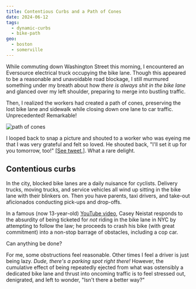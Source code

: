 ```yaml
---
title: Contentious Curbs and a Path of Cones
date: 2024-06-12
tags:
  - dynamic-curbs
  - bike-path
geo:
  - boston
  - somerville
---
```


While commuting down Washington Street this morning, I encountered an Eversource electrical truck occupying the bike lane. Though this appeared to be a reasonable and unavoidable road blockage, I still murmured something under my breath about how _there is always shit in the bike lane_ and glanced over my left shoulder, preparing to merge into bustling traffic.

Then, I realized the workers had created a path of cones, preserving the lost bike lane and sidewalk while closing down one lane to car traffic. Unprecedented! Remarkable!

![path of cones](../img/bike_cones.jpg)

I looped back to snap a picture and shouted to a worker who was eyeing me that I was very grateful and felt so loved. He shouted back, "I'll set it up for you tomorrow, too!" [[See tweet.]](https://twitter.com/Dustin_Michels/status/1800918461406687623). What a rare delight.

## Contentious curbs

In the city, blocked bike lanes are a daily nuisance for cyclists. Delivery trucks, moving trucks, and service vehicles all wind up sitting in the bike lane with their blinkers on. Then you have parents, taxi drivers, and take-out aficionados conducting pick-ups and drop-offs.

In a famous (now 13-year-old) [YouTube video](https://youtu.be/bzE-IMaegzQ?si=j2KlrvYaWEZHpykD), Casey Neistat responds to the absurdity of being ticketed for _not_ riding in the bike lane in NYC by attempting to follow the law; he proceeds to crash his bike (with great commitment) into a non-stop barrage of obstacles, including a cop car.

Can anything be done?

For me, some obstructions feel reasonable. Other times I feel a driver is just being lazy. _Dude, there's a parking spot right there!_ However, the cumulative effect of being repeatedly ejected from what was ostensibly a dedicated bike lane and thrust into oncoming traffic is to feel stressed out, denigrated, and left to wonder, "Isn't there a better way?"
